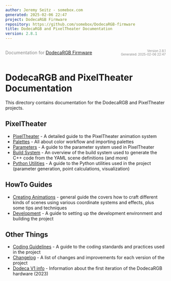 ```yaml
---
author: Jeremy Seitz - somebox.com
generated: 2025-02-06 22:47
project: DodecaRGB Firmware
repository: https://github.com/somebox/DodecaRGB-firmware
title: DodecaRGB and PixelTheater Documentation
version: 2.8.1
---
```


<div style="display: flex; justify-content: space-between; align-items: center;">
            <div>
                <p style="font-size: 1.0em; color: #888;">Documentation for <a href="https://github.com/somebox/DodecaRGB-firmware">DodecaRGB Firmware</a></p>
            </div>
            <div style="text-align: right; font-size: 0.7em; color: #888;">
                <p>Version 2.8.1<br/>
                Generated: 2025-02-06 22:47</p>
            </div>
          </div>

# DodecaRGB and PixelTheater Documentation

This directory contains documentation for the DodecaRGB and PixelTheater projects.

## PixelTheater

- [PixelTheater](PixelTheater/README.md) - A detailed guide to the PixelTheater animation system
- [Palettes](PixelTheater/Palettes.md) - All about color workflow and importing palettes
- [Parameters](PixelTheater/Parameters.md) - A guide to the parameter system used in PixelTheater
- [Build System](PixelTheater/build-system.md) - An overview of the build system used to generate the C++ code from the YAML scene definitions (and more)
- [Python Utilities](../util/README.md) - A guide to the Python utilities used in the project (parameter generation, point calculations, visualization)

## HowTo Guides

- [Creating Animations](creating_animations.md) - general guide the covers how to craft different kinds of scenes using various coordinate systems and effects, plus some tips and techniques
- [Development](development.md) - A guide to setting up the development environment and building the project

## Other Things

- [Coding Guidelines](coding_guidelines.md) - A guide to the coding standards and practices used in the project
- [Changelog](../Changelog.md) - A list of changes and improvements for each version of the project
- [Dodeca V1 info](Dodeca-V1-info.md) - Information about the first iteration of the DodecaRGB hardware (2023)